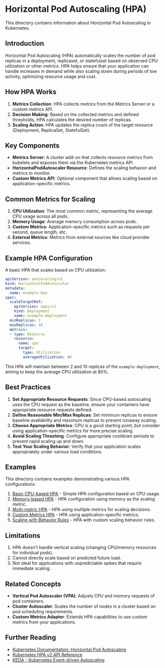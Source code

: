 # Horizontal Pod Autoscaling (HPA)

This directory contains information about Horizontal Pod Autoscaling in Kubernetes.

## Introduction

Horizontal Pod Autoscaling (HPA) automatically scales the number of pod replicas in a deployment, replicaset, or statefulset based on observed CPU utilization or other metrics. HPA helps ensure that your application can handle increases in demand while also scaling down during periods of low activity, optimizing resource usage and cost.

## How HPA Works

1. **Metrics Collection**: HPA collects metrics from the Metrics Server or a custom metrics API.
2. **Decision Making**: Based on the collected metrics and defined thresholds, HPA calculates the desired number of replicas.
3. **Scaling Action**: HPA updates the replica count of the target resource (Deployment, ReplicaSet, StatefulSet).

## Key Components

- **Metrics Server**: A cluster add-on that collects resource metrics from kubelets and exposes them via the Kubernetes metrics API.
- **HorizontalPodAutoscaler Resource**: Defines the scaling behavior and metrics to monitor.
- **Custom Metrics API**: Optional component that allows scaling based on application-specific metrics.

## Common Metrics for Scaling

1. **CPU Utilization**: The most common metric, representing the average CPU usage across all pods.
2. **Memory Usage**: Average memory consumption across pods.
3. **Custom Metrics**: Application-specific metrics such as requests per second, queue length, etc.
4. **External Metrics**: Metrics from external sources like cloud provider services.

## Example HPA Configuration

A basic HPA that scales based on CPU utilization:

```yaml
apiVersion: autoscaling/v2
kind: HorizontalPodAutoscaler
metadata:
  name: example-hpa
spec:
  scaleTargetRef:
    apiVersion: apps/v1
    kind: Deployment
    name: example-deployment
  minReplicas: 2
  maxReplicas: 10
  metrics:
  - type: Resource
    resource:
      name: cpu
      target:
        type: Utilization
        averageUtilization: 80
```

This HPA will maintain between 2 and 10 replicas of the `example-deployment`, aiming to keep the average CPU utilization at 80%.

## Best Practices

1. **Set Appropriate Resource Requests**: Since CPU-based autoscaling uses the CPU request as the baseline, ensure your containers have appropriate resource requests defined.
2. **Define Reasonable Min/Max Replicas**: Set minimum replicas to ensure baseline availability and maximum replicas to prevent runaway scaling.
3. **Choose Appropriate Metrics**: CPU is a good starting point, but consider using application-specific metrics for more precise scaling.
4. **Avoid Scaling Thrashing**: Configure appropriate cooldown periods to prevent rapid scaling up and down.
5. **Test Your Scaling Behavior**: Verify that your application scales appropriately under various load conditions.

## Examples

This directory contains examples demonstrating various HPA configurations:

1. [Basic CPU-based HPA](./examples/01-basic-cpu-hpa.yaml) - Simple HPA configuration based on CPU usage.
2. [Memory-based HPA](./examples/02-memory-hpa.yaml) - HPA configuration using memory as the scaling metric.
3. [Multi-metric HPA](./examples/03-multi-metric-hpa.yaml) - HPA using multiple metrics for scaling decisions.
4. [Custom Metrics HPA](./examples/04-custom-metrics-hpa.yaml) - HPA using application-specific metrics.
5. [Scaling with Behavior Rules](./examples/05-scaling-behavior.yaml) - HPA with custom scaling behavior rules.

## Limitations

1. HPA doesn't handle vertical scaling (changing CPU/memory resources for individual pods).
2. Cannot directly scale based on predicted future load.
3. Not ideal for applications with unpredictable spikes that require immediate scaling.

## Related Concepts

- **Vertical Pod Autoscaler (VPA)**: Adjusts CPU and memory requests of pod containers.
- **Cluster Autoscaler**: Scales the number of nodes in a cluster based on pod scheduling requirements.
- **Custom Metrics Adapter**: Extends HPA capabilities to use custom metrics from your applications.

## Further Reading

- [Kubernetes Documentation: Horizontal Pod Autoscaling](https://kubernetes.io/docs/tasks/run-application/horizontal-pod-autoscale/)
- [Kubernetes HPA v2 API Reference](https://kubernetes.io/docs/reference/generated/kubernetes-api/v1.25/#horizontalpodautoscaler-v2-autoscaling)
- [KEDA - Kubernetes Event-driven Autoscaling](https://keda.sh/) 